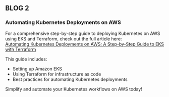 <h2>BLOG 2</h2> 

<h3> Automating Kubernetes Deployments on AWS  </h3>

For a comprehensive step-by-step guide to deploying Kubernetes on AWS using EKS and Terraform, check out the full article here:  
[Automating Kubernetes Deployments on AWS: A Step-by-Step Guide to EKS with Terraform](https://medium.com/@i210542/automating-kubernetes-deployments-on-aws-a-step-by-step-guide-to-eks-with-terraform-9a1bda0dced3)  

This guide includes:  
- Setting up Amazon EKS  
- Using Terraform for infrastructure as code  
- Best practices for automating Kubernetes deployments  

Simplify and automate your Kubernetes workflows on AWS today!
